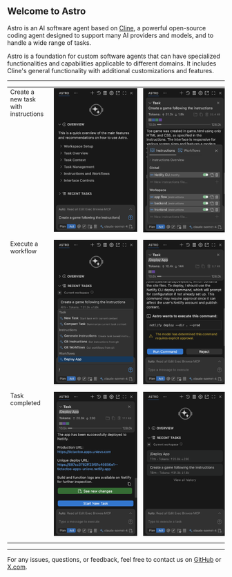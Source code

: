 ## Welcome to Astro

Astro is an AI software agent based on [Cline](https://cline.bot), a powerful open-source coding agent designed to support many AI providers and models, and to handle a wide range of tasks.

Astro is a foundation for custom software agents that can have specialized functionalities and capabilities applicable to different domains. It includes Cline's general functionality with additional customizations and features.


---

<table width="100%" border="0" cellspacing="0" cellpadding="0" style="border:0;">
    <tr style="border:0;">
        <td valign="top" style="border:0;">
            Create a new task with instructions
        </td>
        <td width="260" valign="top" style="border:0;">
            <img src="https://raw.githubusercontent.com/unievo/astro/main/assets/img/start.png" alt="Astro Start" width="250" style="margin-left: 10px; margin-bottom: 10px; border:0;">
        </td>
        <td width="260" valign="top" style="border:0;">
            <img src="https://raw.githubusercontent.com/unievo/astro/main/assets/img/instructions.png" alt="Astro Instructions" width="250" style="margin-left: 10px; margin-bottom: 10px; border:0;">
        </td>
    </tr>
    <tr style="border:0;">
        <td valign="top" style="border:0;">
            Execute a workflow
        </td>
        <td width="260" valign="top" style="border:0;">
            <img src="https://raw.githubusercontent.com/unievo/astro/main/assets/img/workflows.png" alt="Astro Workflows" width="250" style="margin-left: 10px; margin-bottom: 10px; border:0;">
        </td>
        <td width="260" valign="top" style="border:0;">
            <img src="https://raw.githubusercontent.com/unievo/astro/main/assets/img/task-run.png" alt="Astro Task Run" width="250" style="margin-left: 10px; margin-bottom: 10px; border:0;">
        </td>
    </tr>
    <tr style="border:0;">
        <td valign="top" style="border:0;">
            Task completed
        </td>
        <td width="260" valign="top" style="border:0;">
            <img src="https://raw.githubusercontent.com/unievo/astro/main/assets/img/task-end.png" alt="Astro Task End" width="250" style="margin-left: 10px; margin-bottom: 10px; border:0;">
        </td>
        <td width="260" valign="top" style="border:0;">
            <img src="https://raw.githubusercontent.com/unievo/astro/main/assets/img/home.png" alt="Astro Home" width="250" style="margin-left: 10px; margin-bottom: 10px; border:0;">
        </td>
    </tr>
</table>


---

For any issues, questions, or feedback, feel free to contact us on [GitHub](https://github.com/unievo/astro) or [X.com](https://x.com/unievo_ai).

